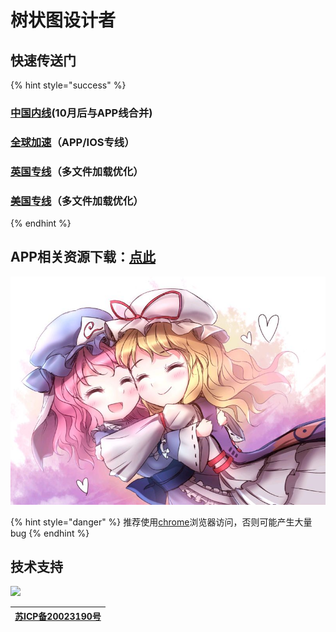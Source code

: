 # 树状图设计者

## 快速传送门

{% hint style="success" %}
### [**中国内线**](https://nov.phantom-sea-limited.ltd/)**\(10月后与APP线合并\)**

### [**全球加速**](https://cdn.phantom-sea-limited.ltd/)**（APP/IOS专线）**

### [**英国专线**](https://nov-eu.herokuapp.com/)**（多文件加载优化）**

### [**美国专线**](https://nov-us.herokuapp.com/)**（多文件加载优化）**
{% endhint %}

## APP相关资源下载：[点此](https://pan.phantom-sea-limited.ltd/#/s/vdFN)

![](.gitbook/assets/agg-zo-w-t1-yhq66o-cty.jpg)

{% hint style="danger" %}
推荐使用[chrome](https://www.google.cn/intl/zh-CN/chrome/)浏览器访问，否则可能产生大量bug
{% endhint %}

## 技术支持




[![](https://i.loli.net/2020/08/27/fzokEqxSTWH7y4h.png)](https://www.upyun.com/)



| [**苏ICP备20023190号**](http://beian.miit.gov.cn/) |
| :---: |


